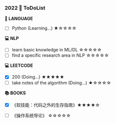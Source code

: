 ### 2022  🚩 ToDoList

**📰 LANGUAGE**
* [ ] Python (Learning...) ★☆☆☆☆

**💻 NLP**
* [ ] learn basic knowledge in ML/DL ☆☆☆☆☆
* [ ] find a specific research area in NLP ☆☆☆☆☆

**💻 LEETCODE**
* [x] 200 (Doing...) ★★★★★
* [ ] take notes of the algorithm (Doing...) ★☆☆☆☆

**📚 BOOKS**

* [x] 《软技能：代码之外的生存指南》★★★★☆
* [ ] 《操作系统导论》 ☆☆☆☆☆


